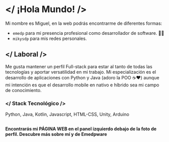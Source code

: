 # </ ¡Hola Mundo! />
Mi nombre es Miguel, en la web podrás encontrarme de diferentes formas:
- `emedp` para mi presencia profesional como desarrollador de software. 👨‍💻
- `mikysdp` para mis redes personales.

## </ Laboral />
Me gusta mantener un perfil Full-stack para estar al tanto de todas las tecnologías y aportar versatilidad en mi trabajo. Mi especialización es el desarrollo de aplicaciones con Python y Java (adoro la POO ☕❤️) aunque mi intención es que el desarrollo mobile en nativo e híbrido sea mi campo de conocimiento.

### </ Stack Tecnológico />
Python, Java, Kotlin, Javascript, HTML-CSS, Unity, Arduino

<!---
## </ Emedpware />
Tengo el deseo de que mi marca esté comprometida a crear tecnología que facilite la vida a las personas haciendoles ganar lo más preciado, tiempo. Que a través del software, Emedpware, cree servicios que hagan mejorar la vida cotidiana y los procesos de la sociedad de cada persona que los utilice.
-->

##
**Encontrarás mi PÁGINA WEB en el panel izquierdo debajo de la foto de perfil. Descubre más sobre mí y de Emedpware**
